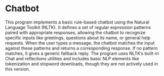 # Chatbot

This program implements a basic rule-based chatbot using the Natural Language Toolkit (NLTK). It defines a set of regular expression patterns paired with appropriate responses, allowing the chatbot to recognize specific inputs like greetings, questions about its name, or general help requests. When the user types a message, the chatbot matches the input against these patterns and returns a corresponding response. If no pattern matches, it gives a generic fallback reply. The program uses NLTK’s built-in Chat and reflections utilities and includes basic NLP elements like tokenization and stopword downloads, though they are not actively used in this version.
